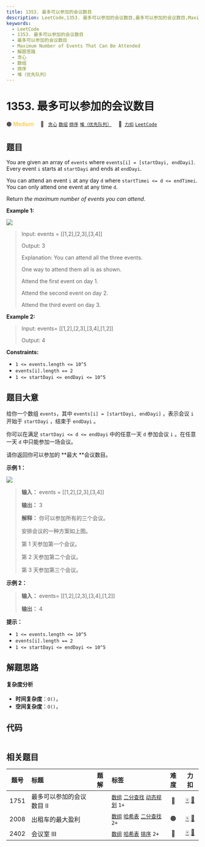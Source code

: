 ```yaml
---
title: 1353. 最多可以参加的会议数目
description: LeetCode,1353. 最多可以参加的会议数目,最多可以参加的会议数目,Maximum Number of Events That Can Be Attended,解题思路,贪心,数组,排序,堆（优先队列）
keywords:
  - LeetCode
  - 1353. 最多可以参加的会议数目
  - 最多可以参加的会议数目
  - Maximum Number of Events That Can Be Attended
  - 解题思路
  - 贪心
  - 数组
  - 排序
  - 堆（优先队列）
---
```


# 1353. 最多可以参加的会议数目

🟠 <font color=#ffb800>Medium</font>&emsp; 🔖&ensp; [`贪心`](/tag/greedy.md) [`数组`](/tag/array.md) [`排序`](/tag/sorting.md) [`堆（优先队列）`](/tag/heap-priority-queue.md)&emsp; 🔗&ensp;[`力扣`](https://leetcode.cn/problems/maximum-number-of-events-that-can-be-attended) [`LeetCode`](https://leetcode.com/problems/maximum-number-of-events-that-can-be-attended)

## 题目

You are given an array of `events` where `events[i] = [startDayi, endDayi]`.
Every event `i` starts at `startDayi` and ends at `endDayi`.

You can attend an event `i` at any day `d` where `startTimei <= d <=
endTimei`. You can only attend one event at any time `d`.

Return _the maximum number of events you can attend_.



**Example 1:**

![](https://assets.leetcode.com/uploads/2020/02/05/e1.png)

> Input: events = [[1,2],[2,3],[3,4]]
> 
> Output: 3
> 
> Explanation: You can attend all the three events.
> 
> One way to attend them all is as shown.
> 
> Attend the first event on day 1.
> 
> Attend the second event on day 2.
> 
> Attend the third event on day 3.

**Example 2:**

> Input: events= [[1,2],[2,3],[3,4],[1,2]]
> 
> Output: 4

**Constraints:**

  * `1 <= events.length <= 10^5`
  * `events[i].length == 2`
  * `1 <= startDayi <= endDayi <= 10^5`


## 题目大意

给你一个数组 `events`，其中 `events[i] = [startDayi, endDayi]` ，表示会议 `i` 开始于
`startDayi` ，结束于 `endDayi` 。

你可以在满足 `startDayi <= d <= endDayi` 中的任意一天 `d` 参加会议 `i` 。在任意一天 `d` 中只能参加一场会议。

请你返回你可以参加的 **最大  **会议数目。



**示例 1：**

![](https://assets.leetcode-cn.com/aliyun-lc-upload/uploads/2020/02/16/e1.png)

> 
> 
> 
> 
> 
> **输入：** events = [[1,2],[2,3],[3,4]]
> 
> **输出：** 3
> 
> **解释：** 你可以参加所有的三个会议。
> 
> 安排会议的一种方案如上图。
> 
> 第 1 天参加第一个会议。
> 
> 第 2 天参加第二个会议。
> 
> 第 3 天参加第三个会议。
> 
> 

**示例 2：**

> 
> 
> 
> 
> 
> **输入：** events= [[1,2],[2,3],[3,4],[1,2]]
> 
> **输出：** 4
> 
> 



**提示：** ​​​​​​

  * `1 <= events.length <= 10^5`
  * `events[i].length == 2`
  * `1 <= startDayi <= endDayi <= 10^5`


## 解题思路

#### 复杂度分析

- **时间复杂度**：`O()`，
- **空间复杂度**：`O()`，

## 代码

```javascript

```

## 相关题目

<!-- prettier-ignore -->
| 题号 | 标题 | 题解 | 标签 | 难度 | 力扣 |
| :------: | :------ | :------: | :------ | :------: | :------: |
| 1751 | 最多可以参加的会议数目 II |  |  [`数组`](/tag/array.md) [`二分查找`](/tag/binary-search.md) [`动态规划`](/tag/dynamic-programming.md) `1+` | 🔴 | [🀄️](https://leetcode.cn/problems/maximum-number-of-events-that-can-be-attended-ii) [🔗](https://leetcode.com/problems/maximum-number-of-events-that-can-be-attended-ii) |
| 2008 | 出租车的最大盈利 |  |  [`数组`](/tag/array.md) [`哈希表`](/tag/hash-table.md) [`二分查找`](/tag/binary-search.md) `2+` | 🟠 | [🀄️](https://leetcode.cn/problems/maximum-earnings-from-taxi) [🔗](https://leetcode.com/problems/maximum-earnings-from-taxi) |
| 2402 | 会议室 III |  |  [`数组`](/tag/array.md) [`哈希表`](/tag/hash-table.md) [`排序`](/tag/sorting.md) `2+` | 🔴 | [🀄️](https://leetcode.cn/problems/meeting-rooms-iii) [🔗](https://leetcode.com/problems/meeting-rooms-iii) |